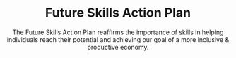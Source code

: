 ---
layout: tiles-hero-future-skills
title:  "Future Skills Action Plan"
category: economic-action-plan
summary: "The Future Skills Action Plan reaffirms the importance of skills in helping individuals reach their potential and achieving our goal of a more inclusive & productive economy."
subtitle: "The Future Skills Action Plan reaffirms the importance of skills in helping individuals reach their potential and achieving our goal of a more inclusive & productive economy."
index: 100
navitems: future-skills-action-plan
thispage: future-skills-action-plan
parent: home
permalink: /future-skills/
hero: FutureSkillsfinal.svg
---